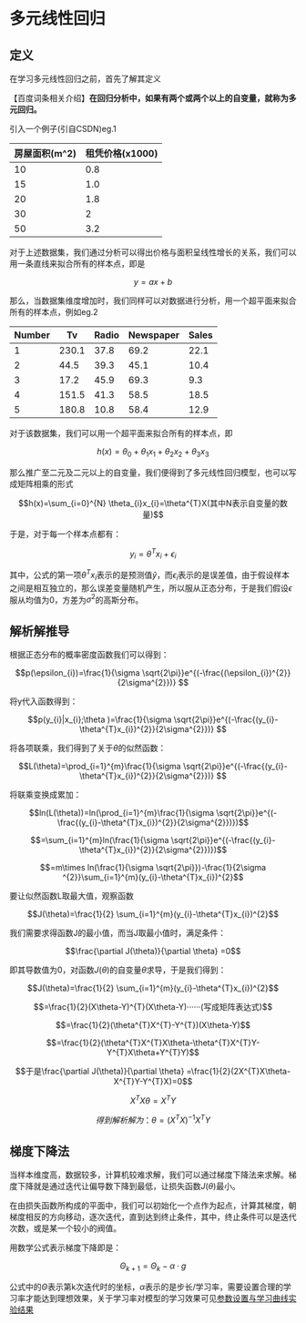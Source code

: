 # 多元线性回归

## 定义

在学习多元线性回归之前，首先了解其定义

【百度词条相关介绍】**在回归分析中，如果有两个或两个以上的自变量，就称为多元回归。**

引入一个例子(引自CSDN)eg.1

| 房屋面积(m^2) | 租凭价格(x1000) |
| ------------- | --------------- |
| 10            | 0.8             |
| 15            | 1.0             |
| 20            | 1.8             |
| 30            | 2               |
| 50            | 3.2             |

对于上述数据集，我们通过分析可以得出价格与面积呈线性增长的关系，我们可以用一条直线来拟合所有的样本点，即是
```math
y=ax+b
```
那么，当数据集维度增加时，我们同样可以对数据进行分析，用一个超平面来拟合所有的样本点，例如eg.2

| Number | Tv    | Radio | Newspaper | Sales |
| ------ | ----- | ----- | --------- | ----- |
| 1      | 230.1 | 37.8  | 69.2      | 22.1  |
| 2      | 44.5  | 39.3  | 45.1      | 10.4  |
| 3      | 17.2  | 45.9  | 69.3      | 9.3   |
| 4      | 151.5 | 41.3  | 58.5      | 18.5  |
| 5      | 180.8 | 10.8  | 58.4      | 12.9  |

对于该数据集，我们可以用一个超平面来拟合所有的样本点，即
```math
h(x)=\theta_{0}+\theta_{1}x_{1}+\theta_{2}x_{2}+\theta_{3}x_{3}
```
那么推广至二元及二元以上的自变量，我们便得到了多元线性回归模型，也可以写成矩阵相乘的形式
```math
h(x)=\sum_{i=0}^{N} \theta_{i}x_{i}=\theta^{T}X(其中N表示自变量的数量)
```

于是，对于每一个样本点都有：

```math
y_{i}=\theta^{T}x_{i}+\epsilon_{i}
```

其中，公式的第一项$`\theta^{T}x_{i}`$表示的是预测值$`\hat{y}`$，而$`\epsilon_{i}`$表示的是误差值，由于假设样本之间是相互独立的，那么误差变量随机产生，所以服从正态分布，于是我们假设$`\epsilon`$服从均值为0，方差为$`\sigma^{2}`$的高斯分布。



## 解析解推导

根据正态分布的概率密度函数我们可以得到：

```math
p(\epsilon_{i})=\frac{1}{\sigma \sqrt{2\pi}}e^{(-\frac{(\epsilon_{i})^{2}}{2\sigma^{2}})} 
```

将y代入函数得到：

```math
p(y_{i}|x_{i};\theta )=\frac{1}{\sigma \sqrt{2\pi}}e^{(-\frac{(y_{i}-\theta^{T}x_{i})^{2}}{2\sigma^{2}})} 
```

将各项联乘，我们得到了关于$`\theta`$的似然函数：

```math
L(\theta)=\prod_{i=1}^{m}\frac{1}{\sigma \sqrt{2\pi}}e^{(-\frac{(y_{i}-\theta^{T}x_{i})^{2}}{2\sigma^{2}})}  
```

将联乘变换成累加：

```math
ln(L(\theta))=ln(\prod_{i=1}^{m}\frac{1}{\sigma \sqrt{2\pi}}e^{(-\frac{(y_{i}-\theta^{T}x_{i})^{2}}{2\sigma^{2}})})
```

```math
=\sum_{i=1}^{m}ln(\frac{1}{\sigma \sqrt{2\pi}}e^{(-\frac{(y_{i}-\theta^{T}x_{i})^{2}}{2\sigma^{2}})})
```

```math
=m\times ln(\frac{1}{\sigma \sqrt{2\pi}})-\frac{1}{2\sigma ^{2}}\sum_{i=1}^{m}(y_{i}-\theta^{T}x_{i})^{2}
```

要让似然函数L取最大值，观察函数

```math
J(\theta)=\frac{1}{2} \sum_{i=1}^{m}(y_{i}-\theta^{T}x_{i})^{2}
```

我们需要求得函数J的最小值，而当J取最小值时，满足条件：

```math
\frac{\partial J(\theta)}{\partial \theta} =0
```

即其导数值为0，对函数$`J(\theta)`$的自变量$`\theta`$求导，于是我们得到：

```math
J(\theta)=\frac{1}{2} \sum_{i=1}^{m}(y_{i}-\theta^{T}x_{i})^{2}
```

```math
=\frac{1}{2}(X\theta-Y)^{T}(X\theta-Y)······(写成矩阵表达式)
```

```math
=\frac{1}{2}(\theta^{T}X^{T}-Y^{T})(X\theta-Y)
```

```math
=\frac{1}{2}(\theta^{T}X^{T}X\theta-\theta^{T}X^{T}Y-Y^{T}X\theta+Y^{T}Y)
```

```math
于是\frac{\partial J(\theta)}{\partial \theta} =\frac{1}{2}(2X^{T}X\theta-X^{T}Y-Y^{T}X)=0
```

```math
X^{T}X\theta=X^{T}Y
```

```math
得到解析解为：\theta=(X^{T}X)^{-1}X^{T}Y
```



## 梯度下降法

当样本维度高，数据较多，计算机较难求解，我们可以通过梯度下降法来求解。梯度下降就是通过迭代让偏导数下降到最低，让损失函数$`J(\theta)`$最小。

在由损失函数所构成的平面中，我们可以初始化一个点作为起点，计算其梯度，朝梯度相反的方向移动，逐次迭代，直到达到终止条件，其中，终止条件可以是迭代次数，或是某一个较小的阀值。

用数学公式表示梯度下降即是：

```math
\Theta_{k+1}=\Theta_{k}-\alpha ·g
```

公式中的$`\Theta`$表示第k次迭代时的坐标，$`\alpha`$表示的是步长/学习率，需要设置合理的学习率才能达到理想效果，关于学习率对模型的学习效果可见[参数设置与学习曲线实验结果]()
